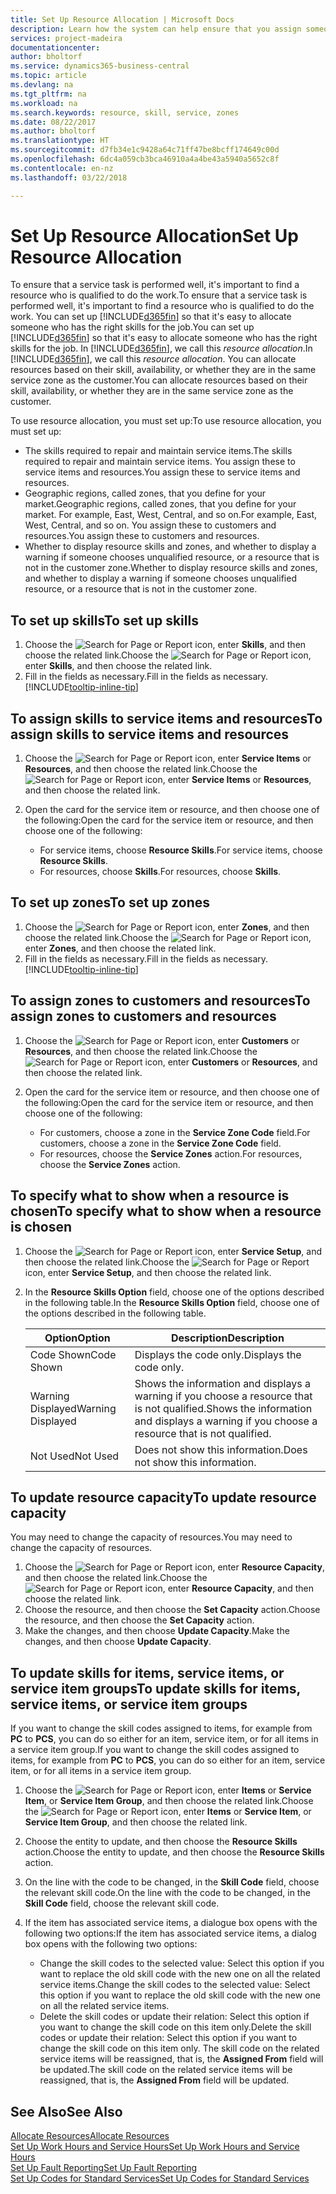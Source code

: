 ```yaml
---
title: Set Up Resource Allocation | Microsoft Docs
description: Learn how the system can help ensure that you assign someone who has the skills required to provide a service.
services: project-madeira
documentationcenter: 
author: bholtorf
ms.service: dynamics365-business-central
ms.topic: article
ms.devlang: na
ms.tgt_pltfrm: na
ms.workload: na
ms.search.keywords: resource, skill, service, zones
ms.date: 08/22/2017
ms.author: bholtorf
ms.translationtype: HT
ms.sourcegitcommit: d7fb34e1c9428a64c71ff47be8bcff174649c00d
ms.openlocfilehash: 6dc4a059cb3bca46910a4a4be43a5940a5652c8f
ms.contentlocale: en-nz
ms.lasthandoff: 03/22/2018

---
```


# <a name="set-up-resource-allocation"></a><span data-ttu-id="1273d-103">Set Up Resource Allocation</span><span class="sxs-lookup"><span data-stu-id="1273d-103">Set Up Resource Allocation</span></span>
<span data-ttu-id="1273d-104">To ensure that a service task is performed well, it's important to find a resource who is qualified to do the work.</span><span class="sxs-lookup"><span data-stu-id="1273d-104">To ensure that a service task is performed well, it's important to find a resource who is qualified to do the work.</span></span> <span data-ttu-id="1273d-105">You can set up [!INCLUDE[d365fin](includes/d365fin_md.md)] so that it's easy to allocate someone who has the right skills for the job.</span><span class="sxs-lookup"><span data-stu-id="1273d-105">You can set up [!INCLUDE[d365fin](includes/d365fin_md.md)] so that it's easy to allocate someone who has the right skills for the job.</span></span> <span data-ttu-id="1273d-106">In [!INCLUDE[d365fin](includes/d365fin_md.md)], we call this _resource allocation_.</span><span class="sxs-lookup"><span data-stu-id="1273d-106">In [!INCLUDE[d365fin](includes/d365fin_md.md)], we call this _resource allocation_.</span></span> <span data-ttu-id="1273d-107">You can allocate resources based on their skill, availability, or whether they are in the same service zone as the customer.</span><span class="sxs-lookup"><span data-stu-id="1273d-107">You can allocate resources based on their skill, availability, or whether they are in the same service zone as the customer.</span></span> 

<span data-ttu-id="1273d-108">To use resource allocation, you must set up:</span><span class="sxs-lookup"><span data-stu-id="1273d-108">To use resource allocation, you must set up:</span></span>  
  
* <span data-ttu-id="1273d-109">The skills required to repair and maintain service items.</span><span class="sxs-lookup"><span data-stu-id="1273d-109">The skills required to repair and maintain service items.</span></span> <span data-ttu-id="1273d-110">You assign these to service items and resources.</span><span class="sxs-lookup"><span data-stu-id="1273d-110">You assign these to service items and resources.</span></span>  
* <span data-ttu-id="1273d-111">Geographic regions, called zones, that you define for your market.</span><span class="sxs-lookup"><span data-stu-id="1273d-111">Geographic regions, called zones, that you define for your market.</span></span> <span data-ttu-id="1273d-112">For example, East, West, Central, and so on.</span><span class="sxs-lookup"><span data-stu-id="1273d-112">For example, East, West, Central, and so on.</span></span> <span data-ttu-id="1273d-113">You assign these to customers and resources.</span><span class="sxs-lookup"><span data-stu-id="1273d-113">You assign these to customers and resources.</span></span>  
* <span data-ttu-id="1273d-114">Whether to display resource skills and zones, and whether to display a warning if someone chooses unqualified resource, or a resource that is not in the customer zone.</span><span class="sxs-lookup"><span data-stu-id="1273d-114">Whether to display resource skills and zones, and whether to display a warning if someone chooses unqualified resource, or a resource that is not in the customer zone.</span></span>  

## <a name="to-set-up-skills"></a><span data-ttu-id="1273d-115">To set up skills</span><span class="sxs-lookup"><span data-stu-id="1273d-115">To set up skills</span></span>
1. <span data-ttu-id="1273d-116">Choose the ![Search for Page or Report](media/ui-search/search_small.png "Search for Page or Report icon") icon, enter **Skills**, and then choose the related link.</span><span class="sxs-lookup"><span data-stu-id="1273d-116">Choose the ![Search for Page or Report](media/ui-search/search_small.png "Search for Page or Report icon") icon, enter **Skills**, and then choose the related link.</span></span>  
2. <span data-ttu-id="1273d-117">Fill in the fields as necessary.</span><span class="sxs-lookup"><span data-stu-id="1273d-117">Fill in the fields as necessary.</span></span> [!INCLUDE[tooltip-inline-tip](includes/tooltip-inline-tip_md.md)]  

## <a name="to-assign-skills-to-service-items-and-resources"></a><span data-ttu-id="1273d-118">To assign skills to service items and resources</span><span class="sxs-lookup"><span data-stu-id="1273d-118">To assign skills to service items and resources</span></span>
1. <span data-ttu-id="1273d-119">Choose the ![Search for Page or Report](media/ui-search/search_small.png "Search for Page or Report icon") icon, enter **Service Items** or **Resources**, and then choose the related link.</span><span class="sxs-lookup"><span data-stu-id="1273d-119">Choose the ![Search for Page or Report](media/ui-search/search_small.png "Search for Page or Report icon") icon, enter **Service Items** or **Resources**, and then choose the related link.</span></span>  
2. <span data-ttu-id="1273d-120">Open the card for the service item or resource, and then choose one of the following:</span><span class="sxs-lookup"><span data-stu-id="1273d-120">Open the card for the service item or resource, and then choose one of the following:</span></span>  
  
    * <span data-ttu-id="1273d-121">For service items, choose **Resource Skills**.</span><span class="sxs-lookup"><span data-stu-id="1273d-121">For service items, choose **Resource Skills**.</span></span>  
    * <span data-ttu-id="1273d-122">For resources, choose **Skills**.</span><span class="sxs-lookup"><span data-stu-id="1273d-122">For resources, choose **Skills**.</span></span>  

## <a name="to-set-up-zones"></a><span data-ttu-id="1273d-123">To set up zones</span><span class="sxs-lookup"><span data-stu-id="1273d-123">To set up zones</span></span>
1. <span data-ttu-id="1273d-124">Choose the ![Search for Page or Report](media/ui-search/search_small.png "Search for Page or Report icon") icon, enter **Zones**, and then choose the related link.</span><span class="sxs-lookup"><span data-stu-id="1273d-124">Choose the ![Search for Page or Report](media/ui-search/search_small.png "Search for Page or Report icon") icon, enter **Zones**, and then choose the related link.</span></span>  
2. <span data-ttu-id="1273d-125">Fill in the fields as necessary.</span><span class="sxs-lookup"><span data-stu-id="1273d-125">Fill in the fields as necessary.</span></span> [!INCLUDE[tooltip-inline-tip](includes/tooltip-inline-tip_md.md)]  

## <a name="to-assign-zones-to-customers-and-resources"></a><span data-ttu-id="1273d-126">To assign zones to customers and resources</span><span class="sxs-lookup"><span data-stu-id="1273d-126">To assign zones to customers and resources</span></span> 
1. <span data-ttu-id="1273d-127">Choose the ![Search for Page or Report](media/ui-search/search_small.png "Search for Page or Report icon") icon, enter **Customers** or **Resources**, and then choose the related link.</span><span class="sxs-lookup"><span data-stu-id="1273d-127">Choose the ![Search for Page or Report](media/ui-search/search_small.png "Search for Page or Report icon") icon, enter **Customers** or **Resources**, and then choose the related link.</span></span>  
2. <span data-ttu-id="1273d-128">Open the card for the service item or resource, and then choose one of the following:</span><span class="sxs-lookup"><span data-stu-id="1273d-128">Open the card for the service item or resource, and then choose one of the following:</span></span>  
  
    * <span data-ttu-id="1273d-129">For customers, choose a zone in the **Service Zone Code** field.</span><span class="sxs-lookup"><span data-stu-id="1273d-129">For customers, choose a zone in the **Service Zone Code** field.</span></span>  
    * <span data-ttu-id="1273d-130">For resources, choose the **Service Zones** action.</span><span class="sxs-lookup"><span data-stu-id="1273d-130">For resources, choose the **Service Zones** action.</span></span>  

## <a name="to-specify-what-to-show-when-a-resource-is-chosen"></a><span data-ttu-id="1273d-131">To specify what to show when a resource is chosen</span><span class="sxs-lookup"><span data-stu-id="1273d-131">To specify what to show when a resource is chosen</span></span>
1. <span data-ttu-id="1273d-132">Choose the ![Search for Page or Report](media/ui-search/search_small.png "Search for Page or Report icon") icon, enter **Service Setup**, and then choose the related link.</span><span class="sxs-lookup"><span data-stu-id="1273d-132">Choose the ![Search for Page or Report](media/ui-search/search_small.png "Search for Page or Report icon") icon, enter **Service Setup**, and then choose the related link.</span></span> 
2. <span data-ttu-id="1273d-133">In the **Resource Skills Option** field, choose one of the options described in the following table.</span><span class="sxs-lookup"><span data-stu-id="1273d-133">In the **Resource Skills Option** field, choose one of the options described in the following table.</span></span>  
  
    |<span data-ttu-id="1273d-134">**Option**</span><span class="sxs-lookup"><span data-stu-id="1273d-134">**Option**</span></span>|<span data-ttu-id="1273d-135">**Description**</span><span class="sxs-lookup"><span data-stu-id="1273d-135">**Description**</span></span>|  
    |------------|-------------|  
    |<span data-ttu-id="1273d-136">Code Shown</span><span class="sxs-lookup"><span data-stu-id="1273d-136">Code Shown</span></span> | <span data-ttu-id="1273d-137">Displays the code only.</span><span class="sxs-lookup"><span data-stu-id="1273d-137">Displays the code only.</span></span>|  
    |<span data-ttu-id="1273d-138">Warning Displayed</span><span class="sxs-lookup"><span data-stu-id="1273d-138">Warning Displayed</span></span> | <span data-ttu-id="1273d-139">Shows the information and displays a warning if you choose a resource that is not qualified.</span><span class="sxs-lookup"><span data-stu-id="1273d-139">Shows the information and displays a warning if you choose a resource that is not qualified.</span></span>|  
    |<span data-ttu-id="1273d-140">Not Used</span><span class="sxs-lookup"><span data-stu-id="1273d-140">Not Used</span></span> | <span data-ttu-id="1273d-141">Does not show this information.</span><span class="sxs-lookup"><span data-stu-id="1273d-141">Does not show this information.</span></span>|  

## <a name="to-update-resource-capacity"></a><span data-ttu-id="1273d-142">To update resource capacity</span><span class="sxs-lookup"><span data-stu-id="1273d-142">To update resource capacity</span></span>  
<span data-ttu-id="1273d-143">You may need to change the capacity of resources.</span><span class="sxs-lookup"><span data-stu-id="1273d-143">You may need to change the capacity of resources.</span></span>  
  
1. <span data-ttu-id="1273d-144">Choose the ![Search for Page or Report](media/ui-search/search_small.png "Search for Page or Report icon") icon, enter **Resource Capacity**, and then choose the related link.</span><span class="sxs-lookup"><span data-stu-id="1273d-144">Choose the ![Search for Page or Report](media/ui-search/search_small.png "Search for Page or Report icon") icon, enter **Resource Capacity**, and then choose the related link.</span></span>  
2. <span data-ttu-id="1273d-145">Choose the resource, and then choose the **Set Capacity** action.</span><span class="sxs-lookup"><span data-stu-id="1273d-145">Choose the resource, and then choose the **Set Capacity** action.</span></span>  
3. <span data-ttu-id="1273d-146">Make the changes, and then choose **Update Capacity**.</span><span class="sxs-lookup"><span data-stu-id="1273d-146">Make the changes, and then choose **Update Capacity**.</span></span>  

## <a name="to-update-skills-for-items-service-items-or-service-item-groups"></a><span data-ttu-id="1273d-147">To update skills for items, service items, or service item groups</span><span class="sxs-lookup"><span data-stu-id="1273d-147">To update skills for items, service items, or service item groups</span></span>
<span data-ttu-id="1273d-148">If you want to change the skill codes assigned to items, for example from **PC** to **PCS**, you can do so either for an item, service item, or for all items in a service item group.</span><span class="sxs-lookup"><span data-stu-id="1273d-148">If you want to change the skill codes assigned to items, for example from **PC** to **PCS**, you can do so either for an item, service item, or for all items in a service item group.</span></span>  
  
1. <span data-ttu-id="1273d-149">Choose the ![Search for Page or Report](media/ui-search/search_small.png "Search for Page or Report icon") icon, enter **Items** or **Service Item**, or **Service Item Group**, and then choose the related link.</span><span class="sxs-lookup"><span data-stu-id="1273d-149">Choose the ![Search for Page or Report](media/ui-search/search_small.png "Search for Page or Report icon") icon, enter **Items** or **Service Item**, or **Service Item Group**, and then choose the related link.</span></span>  
2. <span data-ttu-id="1273d-150">Choose the entity to update, and then choose the **Resource Skills** action.</span><span class="sxs-lookup"><span data-stu-id="1273d-150">Choose the entity to update, and then choose the **Resource Skills** action.</span></span>  
3. <span data-ttu-id="1273d-151">On the line with the code to be changed, in the **Skill Code** field, choose the relevant skill code.</span><span class="sxs-lookup"><span data-stu-id="1273d-151">On the line with the code to be changed, in the **Skill Code** field, choose the relevant skill code.</span></span>  
4.  <span data-ttu-id="1273d-152">If the item has associated service items, a dialogue box opens with the following two options:</span><span class="sxs-lookup"><span data-stu-id="1273d-152">If the item has associated service items, a dialog box opens with the following two options:</span></span>  
  
    * <span data-ttu-id="1273d-153">Change the skill codes to the selected value: Select this option if you want to replace the old skill code with the new one on all the related service items.</span><span class="sxs-lookup"><span data-stu-id="1273d-153">Change the skill codes to the selected value: Select this option if you want to replace the old skill code with the new one on all the related service items.</span></span>  
    * <span data-ttu-id="1273d-154">Delete the skill codes or update their relation: Select this option if you want to change the skill code on this item only.</span><span class="sxs-lookup"><span data-stu-id="1273d-154">Delete the skill codes or update their relation: Select this option if you want to change the skill code on this item only.</span></span> <span data-ttu-id="1273d-155">The skill code on the related service items will be reassigned, that is, the **Assigned From** field will be updated.</span><span class="sxs-lookup"><span data-stu-id="1273d-155">The skill code on the related service items will be reassigned, that is, the **Assigned From** field will be updated.</span></span>  
  
## <a name="see-also"></a><span data-ttu-id="1273d-156">See Also</span><span class="sxs-lookup"><span data-stu-id="1273d-156">See Also</span></span>
[<span data-ttu-id="1273d-157">Allocate Resources</span><span class="sxs-lookup"><span data-stu-id="1273d-157">Allocate Resources</span></span>](service-how-to-allocate-resources.md)  
[<span data-ttu-id="1273d-158">Set Up Work Hours and Service Hours</span><span class="sxs-lookup"><span data-stu-id="1273d-158">Set Up Work Hours and Service Hours</span></span>](service-how-setup-work-service-hours.md)  
[<span data-ttu-id="1273d-159">Set Up Fault Reporting</span><span class="sxs-lookup"><span data-stu-id="1273d-159">Set Up Fault Reporting</span></span>](service-how-setup-fault-reporting.md)  
[<span data-ttu-id="1273d-160">Set Up Codes for Standard Services</span><span class="sxs-lookup"><span data-stu-id="1273d-160">Set Up Codes for Standard Services</span></span>](service-how-setup-service-coding.md)  
 


